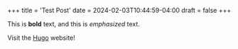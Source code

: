 +++
title = 'Test Post'
date = 2024-02-03T10:44:59-04:00
draft = false
+++

This is **bold** text, and this is *emphasized* text.

Visit the [Hugo](https://gohugo.io) website!
